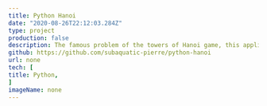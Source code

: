 ```yaml
---
title: Python Hanoi
date: "2020-08-26T22:12:03.284Z"
type: project
production: false
description: The famous problem of the towers of Hanoi game, this application simulates the playing the game. It uses a recursive algorithm to solve the problem.
github: https://github.com/subaquatic-pierre/python-hanoi
url: none
tech: [
title: Python,
]
imageName: none
---
```

